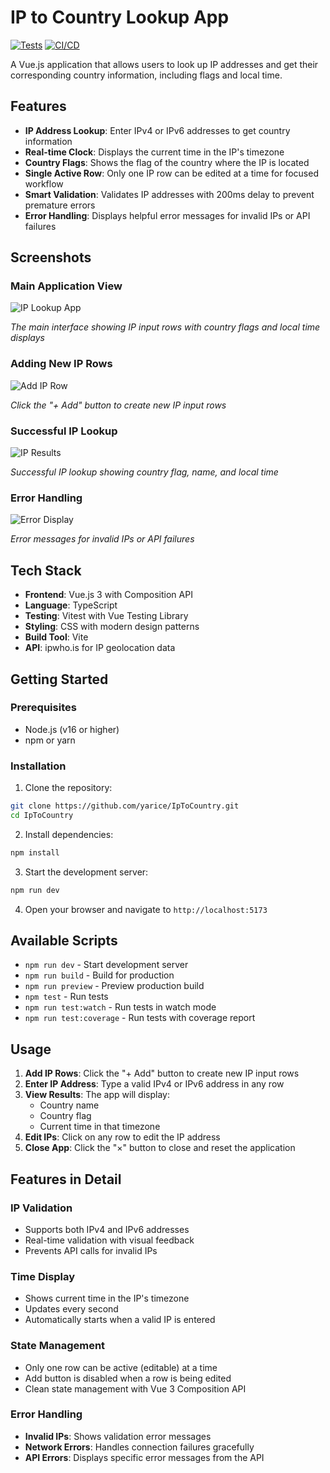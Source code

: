 # IP to Country Lookup App

[![Tests](https://github.com/yarice/IpToCountry/actions/workflows/test.yml/badge.svg)](https://github.com/yarice/IpToCountry/actions/workflows/test.yml)
[![CI/CD](https://github.com/yarice/IpToCountry/actions/workflows/ci.yml/badge.svg)](https://github.com/yarice/IpToCountry/actions/workflows/ci.yml)

A Vue.js application that allows users to look up IP addresses and get their corresponding country information, including flags and local time.

## Features

- **IP Address Lookup**: Enter IPv4 or IPv6 addresses to get country information
- **Real-time Clock**: Displays the current time in the IP's timezone
- **Country Flags**: Shows the flag of the country where the IP is located
- **Single Active Row**: Only one IP row can be edited at a time for focused workflow
- **Smart Validation**: Validates IP addresses with 200ms delay to prevent premature errors
- **Error Handling**: Displays helpful error messages for invalid IPs or API failures

## Screenshots

### Main Application View
![IP Lookup App](https://via.placeholder.com/800x400/4A90E2/FFFFFF?text=IP+Lookup+Application)

*The main interface showing IP input rows with country flags and local time displays*

### Adding New IP Rows
![Add IP Row](https://via.placeholder.com/800x300/7ED321/FFFFFF?text=Adding+New+IP+Rows)

*Click the "+ Add" button to create new IP input rows*

### Successful IP Lookup
![IP Results](https://via.placeholder.com/800x400/50C878/FFFFFF?text=IP+Lookup+Results)

*Successful IP lookup showing country flag, name, and local time*

### Error Handling
![Error Display](https://via.placeholder.com/800x300/FF6B6B/FFFFFF?text=Error+Handling)

*Error messages for invalid IPs or API failures*

## Tech Stack

- **Frontend**: Vue.js 3 with Composition API
- **Language**: TypeScript
- **Testing**: Vitest with Vue Testing Library
- **Styling**: CSS with modern design patterns
- **Build Tool**: Vite
- **API**: ipwho.is for IP geolocation data

## Getting Started

### Prerequisites

- Node.js (v16 or higher)
- npm or yarn

### Installation

1. Clone the repository:
```bash
git clone https://github.com/yarice/IpToCountry.git
cd IpToCountry
```

2. Install dependencies:
```bash
npm install
```

3. Start the development server:
```bash
npm run dev
```

4. Open your browser and navigate to `http://localhost:5173`

## Available Scripts

- `npm run dev` - Start development server
- `npm run build` - Build for production
- `npm run preview` - Preview production build
- `npm test` - Run tests
- `npm run test:watch` - Run tests in watch mode
- `npm run test:coverage` - Run tests with coverage report

## Usage

1. **Add IP Rows**: Click the "+ Add" button to create new IP input rows
2. **Enter IP Address**: Type a valid IPv4 or IPv6 address in any row
3. **View Results**: The app will display:
   - Country name
   - Country flag
   - Current time in that timezone
4. **Edit IPs**: Click on any row to edit the IP address
5. **Close App**: Click the "×" button to close and reset the application

## Features in Detail

### IP Validation
- Supports both IPv4 and IPv6 addresses
- Real-time validation with visual feedback
- Prevents API calls for invalid IPs

### Time Display
- Shows current time in the IP's timezone
- Updates every second
- Automatically starts when a valid IP is entered

### State Management
- Only one row can be active (editable) at a time
- Add button is disabled when a row is being edited
- Clean state management with Vue 3 Composition API

### Error Handling
- **Invalid IPs**: Shows validation error messages
- **Network Errors**: Handles connection failures gracefully
- **API Errors**: Displays specific error messages from the API